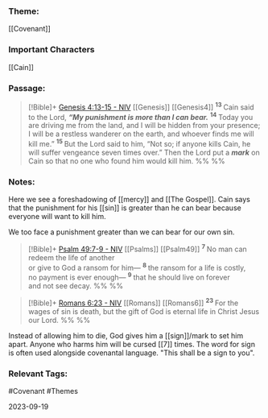 ### Theme: 
[[Covenant]]

### Important Characters
[[Cain]]

### Passage:
> [!Bible]+ [Genesis 4:13-15 - NIV](https://bolls.life/NIV/1/4/) [[Genesis]] [[Genesis4]]
>  <sup> **13** </sup>Cain said to the Lord, ***“My punishment is more than I can bear.*** <sup> **14** </sup>Today you are driving me from the land, and I will be hidden from your presence; I will be a restless wanderer on the earth, and whoever finds me will kill me.” <sup> **15** </sup>But the Lord said to him, “Not so; if anyone kills Cain, he will suffer vengeance seven times over.” Then the Lord put a ***mark*** on Cain so that no one who found him would kill him.
 %% %%

### Notes:
Here we see a foreshadowing of [[mercy]] and [[The Gospel]]. Cain says that the punishment for his [[sin]] is greater than he can bear because everyone will want to kill him. 

We too face a punishment greater than we can bear for our own sin.

> [!Bible]+ [Psalm 49:7-9 - NIV](https://bolls.life/NIV/19/49/) [[Psalms]] [[Psalm49]]
>  <sup> **7** </sup>No man can redeem the life of another<br/>or give to God a ransom for him— <sup> **8** </sup>the ransom for a life is costly,<br/>no payment is ever enough— <sup> **9** </sup>that he should live on forever<br/>and not see decay.
 %% %%

> [!Bible]+ [Romans 6:23 - NIV](https://bolls.life/NIV/45/6/) [[Romans]] [[Romans6]]
>  <sup> **23** </sup>For the wages of sin is death, but the gift of God is eternal life in Christ Jesus our Lord.
 %% %%

Instead of allowing him to die, God gives him a [[sign]]/mark to set him apart. Anyone who harms him will be cursed [[7]] times. The word for sign is often used alongside covenantal language. "This shall be a sign to you".
### Relevant Tags:
#Covenant  #Themes 

2023-09-19